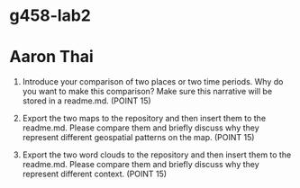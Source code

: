 # g458-lab2
# Aaron Thai

1. Introduce your comparison of two places or two time periods. Why do you want to make this comparison? Make sure this narrative will be stored in a readme.md. (POINT 15)

2. Export the two maps to the repository and then insert them to the readme.md. Please compare them and briefly discuss why they represent different geospatial patterns on the map. (POINT 15)

3. Export the two word clouds to the repository and then insert them to the readme.md. Please compare them and briefly discuss why they represent different context. (POINT 15)
